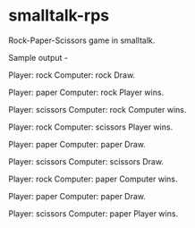# smalltalk-rps

Rock-Paper-Scissors game in smalltalk.

Sample output -

Player: rock 
Computer: rock
Draw.

Player: paper
Computer: rock
Player wins.

Player: scissors
Computer: rock
Computer wins.

Player: rock
Computer: scissors
Player wins.

Player: paper
Computer: paper
Draw.

Player: scissors
Computer: scissors
Draw.

Player: rock
Computer: paper
Computer wins.

Player: paper
Computer: paper
Draw.

Player: scissors
Computer: paper
Player wins.
